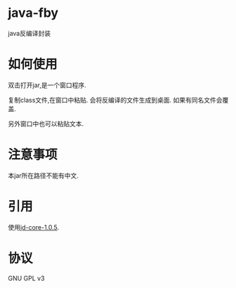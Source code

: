 # java-fby

java反编译封装

# 如何使用

双击打开jar,是一个窗口程序.

复制class文件,在窗口中粘贴.
会将反编译的文件生成到桌面.
如果有同名文件会覆盖.

另外窗口中也可以粘贴文本.

# 注意事项

本jar所在路径不能有中文.

# 引用

使用[jd-core-1.0.5](https://github.com/java-decompiler/jd-core).


# 协议

GNU GPL v3
